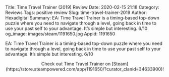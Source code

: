 Title: Time Travel Trainer (2019) Review
Date: 2020-02-15 21:18
Category: Reviews
Tags: positive review
Slug: time-travel-trainer-2019
Author: Hexadigital
Summary: EA: Time Travel Trainer is a timing-based top-down puzzle where you need to navigate through a level, going back in time to use your past self to your advantage. It’s simple but interesting. 6/10
og_image: images/steam/1191650.jpg
Appid: 1191650

EA: Time Travel Trainer is a timing-based top-down puzzle where you need to navigate through a level, going back in time to use your past self to your advantage. It’s simple but interesting. 6/10

<center>Check out Time Travel Trainer on [Steam](https://store.steampowered.com/app/1191650/?curator_clanid=34633900)!</center>
